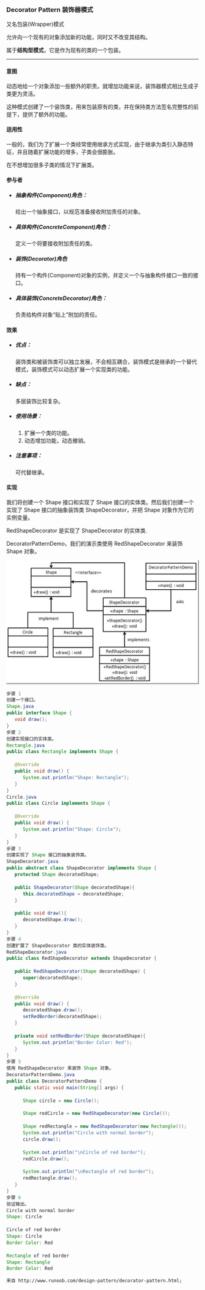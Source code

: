 ### Decorator Pattern 装饰器模式

又名包装\(Wrapper\)模式

允许向一个现有的对象添加新的功能，同时又不改变其结构。

属于**结构型模式**，它是作为现有的类的一个包装。

---

#### 意图

动态地给一个对象添加一些额外的职责。就增加功能来说，装饰器模式相比生成子类更为灵活。

这种模式创建了一个装饰类，用来包装原有的类，并在保持类方法签名完整性的前提下，提供了额外的功能。

#### 适用性

一般的，我们为了扩展一个类经常使用继承方式实现，由于继承为类引入静态特征，并且随着扩展功能的增多，子类会很膨胀。

在不想增加很多子类的情况下扩展类。

#### 参与者

* ##### 抽象构件\(Component\)角色：

  给出一个抽象接口，以规范准备接收附加责任的对象。

* ##### 具体构件\(ConcreteComponent\)角色：

  定义一个将要接收附加责任的类。

* ##### 装饰\(Decorator\)角色

  持有一个构件\(Component\)对象的实例，并定义一个与抽象构件接口一致的接口。

* ##### 具体装饰\(ConcreteDecorator\)角色：

  负责给构件对象“贴上”附加的责任。

#### 效果

* ##### 优点：

  装饰类和被装饰类可以独立发展，不会相互耦合，装饰模式是继承的一个替代模式，装饰模式可以动态扩展一个实现类的功能。

* ##### 缺点：

  多层装饰比较复杂。

* ##### 使用场景：

  1. 扩展一个类的功能。 
  2. 动态增加功能，动态撤销。

* ##### 注意事项：

  可代替继承。

#### 实现

我们将创建一个 Shape 接口和实现了 Shape 接口的实体类。然后我们创建一个实现了 Shape 接口的抽象装饰类 ShapeDecorator，并把 Shape 对象作为它的实例变量。

RedShapeDecorator 是实现了 ShapeDecorator 的实体类.

DecoratorPatternDemo，我们的演示类使用 RedShapeDecorator 来装饰 Shape 对象。

![](/assets/vvimport.png)

```java
步骤 1
创建一个接口。
Shape.java
public interface Shape {
   void draw();
}
步骤 2
创建实现接口的实体类。
Rectangle.java
public class Rectangle implements Shape {

   @Override
   public void draw() {
      System.out.println("Shape: Rectangle");
   }
}
Circle.java
public class Circle implements Shape {

   @Override
   public void draw() {
      System.out.println("Shape: Circle");
   }
}
步骤 3
创建实现了 Shape 接口的抽象装饰类。
ShapeDecorator.java
public abstract class ShapeDecorator implements Shape {
   protected Shape decoratedShape;

   public ShapeDecorator(Shape decoratedShape){
      this.decoratedShape = decoratedShape;
   }

   public void draw(){
      decoratedShape.draw();
   }    
}
步骤 4
创建扩展了 ShapeDecorator 类的实体装饰类。
RedShapeDecorator.java
public class RedShapeDecorator extends ShapeDecorator {

   public RedShapeDecorator(Shape decoratedShape) {
      super(decoratedShape);        
   }

   @Override
   public void draw() {
      decoratedShape.draw();           
      setRedBorder(decoratedShape);
   }

   private void setRedBorder(Shape decoratedShape){
      System.out.println("Border Color: Red");
   }
}
步骤 5
使用 RedShapeDecorator 来装饰 Shape 对象。
DecoratorPatternDemo.java
public class DecoratorPatternDemo {
   public static void main(String[] args) {

      Shape circle = new Circle();

      Shape redCircle = new RedShapeDecorator(new Circle());

      Shape redRectangle = new RedShapeDecorator(new Rectangle());
      System.out.println("Circle with normal border");
      circle.draw();

      System.out.println("\nCircle of red border");
      redCircle.draw();

      System.out.println("\nRectangle of red border");
      redRectangle.draw();
   }
}
步骤 6
验证输出。
Circle with normal border
Shape: Circle

Circle of red border
Shape: Circle
Border Color: Red

Rectangle of red border
Shape: Rectangle
Border Color: Red
```

```
来自 http://www.runoob.com/design-pattern/decorator-pattern.html;
```



